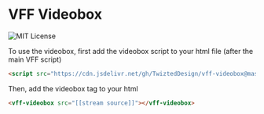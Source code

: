 # VFF Videobox 
![MIT License](https://img.shields.io/github/license/TwiztedDesign/vff.svg)

To use the videobox, first add the videobox script to your html file (after the main VFF script)
```html
<script src="https://cdn.jsdelivr.net/gh/TwiztedDesign/vff-videobox@master/dist/vff-ext.js"></script>
```

Then, add the videobox tag to your html
```html
<vff-videobox src="[[stream source]]"></vff-videobox>
```
